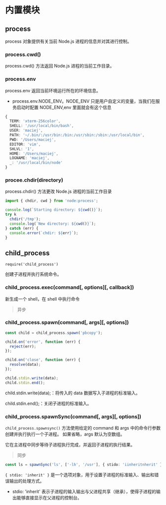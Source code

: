 # 内置模块

## process

process 对象提供有关当前 Node.js 进程的信息并对其进行控制。

### process.cwd()

process.cwd() 方法返回 Node.js 进程的当前工作目录。

### process.env

process.env 返回当前环境运行所在的环境信息。

- process.env.NODE_ENV。NODE_ENV 只是用户自定义的变量，当我们在服务启动时配置 NODE_ENV,env 里面就会有这个信息

```typescript
{
  TERM: 'xterm-256color',
  SHELL: '/usr/local/bin/bash',
  USER: 'maciej',
  PATH: '~/.bin/:/usr/bin:/bin:/usr/sbin:/sbin:/usr/local/bin',
  PWD: '/Users/maciej',
  EDITOR: 'vim',
  SHLVL: '1',
  HOME: '/Users/maciej',
  LOGNAME: 'maciej',
  _: '/usr/local/bin/node'
}
```

### procee.chdir(directory)

process.chdir() 方法更改 Node.js 进程的当前工作目录

```typescript
import { chdir, cwd } from 'node:process';

console.log(`Starting directory: ${cwd()}`);
try k
  chdir('/tmp');
  console.log(`New directory: ${cwd()}`);
} catch (err) {
  console.error(`chdir: ${err}`);
}
```

## child_process

`require('child_process')`

创建子进程并执行系统命令。

### child_process.exec(command[, options][, callback])

新生成一个 shell，在 shell 中执行命令

> 异步

### child_process.spawn(command[, args][, options])

```typescript
const child = child_process.spawn('pbcopy');

child.on('error', function (err) {
  reject(err);
});

child.on('close', function (err) {
  resolve(data);
});

child.stdin.write(data);
child.stdin.end();
```

child.stdin.write(data);：将传入的 data 数据写入子进程的标准输入。

child.stdin.end();：关闭子进程的标准输入。

### child_process.spawnSync(command[, args][, options])

`child_process.spawnsync()` 方法使用给定的 command 和 args 中的命令行参数创建并执行执行一个子进程。 如果省略，args 默认为空数组。

它在主进程中同步等待子进程执行完成，并返回子进程的执行结果。

> 同步

```typescript
const ls = spawnSync('ls', ['-lh', '/usr'], { stido: 'iinheritnherit' });
```

`{ stdio: 'inherit' }` 是一个选项对象，用于设置子进程的标准输入、输出和错误输出的处理方式。

- stdio: 'inherit' 表示子进程的输入输出与父进程共享（继承），使得子进程的输出能够直接显示在父进程的控制台。
